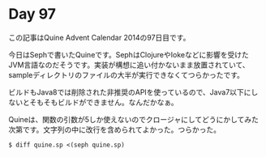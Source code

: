 # Day 97

この記事はQuine Advent Calendar 2014の97日目です。

今日はSephで書いたQuineです。SephはClojureやIokeなどに影響を受けたJVM言語なのだそうです。実装が構想に追い付かないまま放置されていて、sampleディレクトリのファイルの大半が実行できなくてつらかったです。

ビルドもJava8では削除された非推奨のAPIを使っているので、Java7以下にしないとそもそもビルドができません。なんだかなぁ。

Quineは、関数の引数が5しか使えないのでクロージャにしてどうにかしてみた次第です。文字列の中に改行を含められてよかった。つらかった。

```console
$ diff quine.sp <(seph quine.sp)
```
